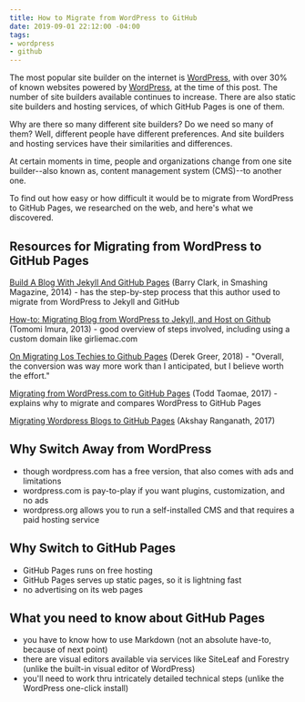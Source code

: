 ```yaml
---
title: How to Migrate from WordPress to GitHub
date: 2019-09-01 22:12:00 -04:00
tags:
- wordpress
- github
---
```


The most popular site builder on the internet is [WordPress](http://wordpress.org/), with over 30% of known websites powered by [WordPress](http://wordpress.org/), at the time of this post. The number of site builders available continues to increase. There are also static site builders and hosting services, of which GitHub Pages is one of them. 

Why are there so many different site builders? Do we need so many of them? Well, different people have different preferences. And site builders and hosting services have their similarities and differences.

At certain moments in time, people and organizations change from one site builder--also known as, content management system (CMS)--to another one. 

To find out how easy or how difficult it would be to migrate from WordPress to GitHub Pages, we researched on the web, and here's what we discovered.

## Resources for Migrating from WordPress to GitHub Pages


[Build A Blog With Jekyll And GitHub Pages](https://www.smashingmagazine.com/2014/08/build-blog-jekyll-github-pages/) (Barry Clark, in Smashing Magazine, 2014) - has the step-by-step process that this author used to migrate from WordPress to Jekyll and GitHub

[How-to: Migrating Blog from WordPress to Jekyll, and Host on Github](https://girliemac.com/blog/2013/12/27/wordpress-to-jekyll/) (Tomomi Imura, 2013) - good overview of steps involved, including using a custom domain like girliemac.com

[On Migrating Los Techies to Github Pages](https://lostechies.com/derekgreer/2018/02/16/on-migrating-lostechies-to-github-pages/) (Derek Greer, 2018) - "Overall, the conversion was way more work than I anticipated, but I believe worth the effort."

[Migrating from WordPress.com to GitHub Pages](https://ttaomae.github.io/posts/2017/01/migrating-from-wordpress-com-to-github-pages) (Todd Taomae, 2017) - explains why to migrate and compares WordPress to GitHub Pages

[Migrating Wordpress Blogs to GitHub Pages](https://akshayranganath.github.io/Migrating-Wordpress-Blogs-to-Github-Pages/) (Akshay Ranganath, 2017)


## Why Switch Away from WordPress

* though wordpress.com has a free version, that also comes with ads and limitations
* wordpress.com is pay-to-play if you want plugins, customization, and no ads
* wordpress.org allows you to run a self-installed CMS and that requires a paid hosting service

## Why Switch to GitHub Pages

* GitHub Pages runs on free hosting
* GitHub Pages serves up static pages, so it is lightning fast
* no advertising on its web pages

## What you need to know about GitHub Pages

* you have to know how to use Markdown (not an absolute have-to, because of next point)
* there are visual editors available via services like SiteLeaf and Forestry (unlike the built-in visual editor of WordPress)
* you'll need to work thru intricately detailed technical steps (unlike the WordPress one-click install)


